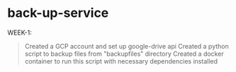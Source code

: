 # back-up-service


WEEK-1:

>Created a GCP account and set up google-drive api
>Created a python script to backup files from "backupfiles" directory
>Created a docker container to run this script with necessary dependencies installed
